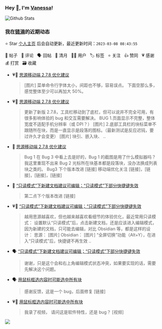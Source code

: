 ### Hey 👋, I'm [Vanessa](http://vanessa.b3log.org/)!

![Github Stats](https://github-readme-stats.vercel.app/api?username=Vanessa219&show_icons=true)

<!--events start -->

### 我在[链滴](https://ld246.com)的近期动态

⭐️ Star [个人主页](https://github.com/Vanessa219/Vanessa219) 后会自动更新，最近更新时间：`2023-03-08 08:43:55`

📝 帖子 &nbsp; 💬 评论 &nbsp; 🗣 回帖 &nbsp; 🌙 清月 &nbsp; 👨‍💻 用户 &nbsp; 🏷️ 标签 &nbsp; ⭐️ 关注 &nbsp; 👍 赞同 &nbsp; 💗 感谢 &nbsp; 💰 打赏 &nbsp; 🗃 收藏

* 💗💬 [思源移动端 2.7.8 优化建议](https://ld246.com/article/1678179471182/comment/1678180055991#comments)

  > [图片] 菜单命令行字体太小，间距也不够，容易误点。 下面空那么多，感觉整体至少可以再加大 50%。
* 💗📝 [思源移动端 2.7.8 优化建议](https://ld246.com/article/1678179471182)

  > 更新了新版 2.7.8，工具栏移动到了底栏，但可以说并不完全可用，有很多影响体验的 bug 和交互需要解决。 BUG 1.页面显示不完整，整体宽度不适配手机分辨率（或 DPI？） [图片] 2.底部工具栏的块标菜单不跟随所在块，而是一直显示是段落的图标。（最新测试是反应迟钝，要过许久才会变更） [图片] 块引、嵌入块、 ..
* 💬 [思源移动端 2.7.8 优化建议](https://ld246.com/article/1678179471182/comment/1678184621270#comments)

  > Bug 1 在 Bug 3 中看上去是好的，Bug 1 的截图是用了什么模拟器吗？我这里重现不出来 Bug 2 光标所在块基本都是段落块，没办法换成列表块之类的。 Bug3 下个版本改进 [链接] 移动端优化关注 [链接]，[链接]，[链接]，[链接]
* 💬 [“只读模式”下新建文档建议可编辑；“只读模式”下部分快捷键失效](https://ld246.com/article/1678009363811/comment/1678160221289#comments)

  > 第二点下个版本改进 [链接]
* 💗📝 [“只读模式”下新建文档建议可编辑；“只读模式”下部分快捷键失效](https://ld246.com/article/1678009363811)

  > 越用思源越喜欢，但也越来越喜欢看细节的体验优化，最近常用只读模式： 设置默认“只读模式”后，点击新建文档，还是应该进入编辑模式，因为新建的文档，只可能去编辑，对比 Obsidian 等，都是这样的设计： 思源： [图片] Obsidian： [图片] “全屏切换”功能（Alt+Y），在进入“只读模式”后，快捷键不再生效 ..
* 🗣 [“只读模式”下新建文档建议可编辑；“只读模式”下部分快捷键失效](https://ld246.com/article/1678009363811/comment/1678154697992#comments)

  > 谢谢，只是这个会和右上角编辑模式状态冲突，如果要实现的话，需要先解决这个问题。
* 🗣 [用鼠标框选内容时可能选中所有块](https://ld246.com/article/1677832737158/comment/1677982530336#comments)

  > 感谢反馈，这是一个 bug，后面修复 [链接]
* 💗💬 [用鼠标框选内容时可能选中所有块](https://ld246.com/article/1677832737158/comment/1677982530336#comments)

  > 我录了视频， 请问这是软件特性，还是 bug？ [视频]


<!--events end -->

<a title="Hits" target="_blank" href="https://github.com/Vanessa219/Vanessa219"><img src="https://hits.b3log.org/Vanessa219/Vanessa219.svg"></a>
